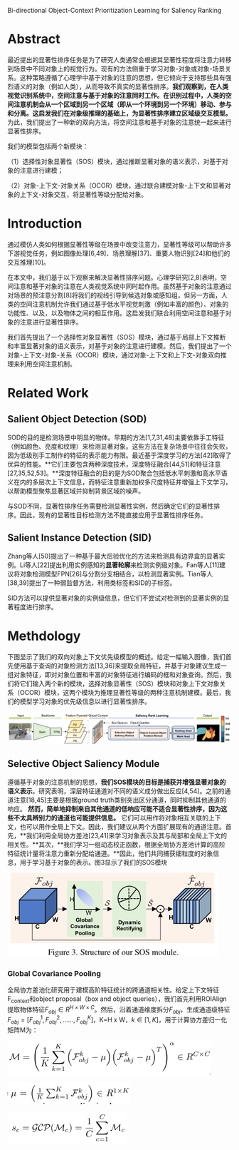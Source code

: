 Bi-directional Object-Context Prioritization Learning for Saliency Ranking

# Abstract

最近提出的显著性排序任务是为了研究人类通常会根据其显著性程度将注意力转移到场景中不同对象上的视觉行为。现有的方法侧重于学习对象-对象或对象-场景关系。这种策略遵循了心理学中基于对象的注意的思想，但它倾向于支持那些具有强烈语义的对象（例如人类），从而导致不真实的显著性排序。**我们观察到，在人类视觉识别系统中，空间注意与基于对象的注意同时工作。在识别过程中，人类的空间注意机制会从一个区域到另一个区域（即从一个环境到另一个环境）移动、参与和分离。这启发我们在对象级推理的基础上，为显著性排序建立区域级交互模型。** 为此，我们提出了一种新的双向方法，将空间注意和基于对象的注意统一起来进行显著性排序。

我们的模型包括两个新模块：

（1）选择性对象显著性（SOS）模块，通过推断显著对象的语义表示，对基于对象的注意进行建模；

（2）对象-上下文-对象关系（OCOR）模块，通过联合建模对象-上下文和显著对象的上下文-对象交互，将显著性等级分配给对象。 

# Introduction

​		通过模仿人类如何根据显著性等级在场景中改变注意力，显著性等级可以帮助许多下游视觉任务，例如图像处理[6,49]、场景理解[37]、重要人物识别[24]和他们的交互推理[10]。 

​		在本文中，我们基于以下观察来解决显著性排序问题。心理学研究[2,8]表明，空间注意和基于对象的注意在人类视觉系统中同时起作用。虽然基于对象的注意通过对场景的预注意分割[8]将我们的视线引导到候选对象或感知组，但另一方面，人类的空间注意机制允许我们通过基于低水平视觉刺激（例如丰富的颜色）、对象的功能性、以及，以及物体之间的相互作用。这启发我们联合利用空间注意和基于对象的注意进行显著性排序。 

​		我们首先提出了一个选择性对象显著性（SOS）模块，通过基于局部上下文推断和丰富显著对象的语义表示，对基于对象的注意进行建模。然后，我们提出了一个对象-上下文-对象-关系（OCOR）模块，通过对象-上下文和上下文-对象双向推理来利用空间注意机制。

# Related Work

## Salient Object Detection (SOD)

​		SOD的目的是检测场景中明显的物体。早期的方法[1,7,31,48]主要依靠手工特征（例如颜色、亮度和纹理）来检测显著对象。这些方法在复杂场景中往往会失败，因为低级别手工制作的特征的表示能力有限。最近基于深度学习的方法[42]取得了优异的性能。**它们主要包含两种深度技术，深度特征融合[44,51]和特征注意[27,35,52,53]。**深度特征融合的目的是为SOD聚合包括低水平刺激和高水平语义在内的多层次上下文信息，而特征注意重新加权多尺度特征并增强上下文学习，以帮助模型聚焦显著区域并抑制背景区域的噪声。

​		与SOD不同，显著性排序任务需要检测显著性实例，然后确定它们的显著性排序。因此，现有的显著性目标检测方法不能直接应用于显著性排序任务。

##  Salient Instance Detection (SID)

​		Zhang等人[50]提出了一种基于最大后验优化的方法来检测具有边界盒的显著实例。Li等人[22]提出利用实例感知的**显著轮廓**来检测实例级对象。Fan等人[11]建议将对象检测模型FPN[26]与分割分支相结合，以检测显著实例。Tian等人[38,39]提出了一种弱监督方法，利用类标签和SID的子标签。

​		SID方法可以提供显著对象的实例级信息，但它们不尝试对检测到的显著实例的显著程度进行排序。

# Methdology

​		下图显示了我们的双向对象上下文优先级模型的概述。给定一幅输入图像，我们首先使用基于查询的对象检测方法[13,36]来提取全局特征，并基于对象建议生成一组对象特征，即对对象位置和丰富的对象特征进行编码的框和对象查询。然后，我们将它们输入两个新的模块，选择对象显著性（SOS）模块和对象上下文对象关系（OCOR）模块，这两个模块为推理显著性等级的两种注意机制建模。最后，我们的模型学习对象的优先级信息以进行显著性排序。

![image-20220320224719287](记录.assets/image-20220320224719287.png)

## Selective Object Saliency Module

​		遵循基于对象的注意机制的思想，**我们SOS模块的目标是捕获并增强显著对象的语义表示**。研究表明，深层特征通道对不同的语义成分做出反应[4,54]。之前的通道注意[18,45]主要是根据ground truth类别突出区分通道，同时抑制其他通道的响应。 **然而，简单地抑制来自其他通道的低响应可能不适合显著性排序，因为这些不太具辨别力的通道也可能提供信息。** 它们可以用作将对象相互关联的上下文，也可以用作全局上下文。因此，我们建议从两个方面扩展现有的通道注意。首先，**我们利用全局协方差池[23,41]来学习对象表示及其与局部和全局上下文的相关性。**其次，**我们学习一组动态校正函数，根据全局协方差池计算的高阶特征统计量将注意力重新分配给通道。**因此，他们共同捕获细粒度的对象信息，用于学习基于对象的表示。图3显示了我们的SOS模块

![image-20220320230530690](记录.assets/image-20220320230530690.png)

### Global Covariance Pooling

全局协方差池化研究用于建模高阶特征统计的跨通道相关性。给定上下文特征F<sub>context</sub>和object proposal（box and object queries），我们首先利用ROIAlign提取物体特征$F_{obj}\in R^{H\times W \times C}$。然后，沿着通道维度拆分$F_{obj}$，生成通道级特征$F_{obj}=[F^1_{obj},F^2_{obj},……,F^K_{obj}]$，K=H x W，$k\in[1,K]$，用于计算协方差归一化矩阵M为：

![image-20220320232952160](记录.assets/image-20220320232952160.png)

![image-20220320233026564](记录.assets/image-20220320233026564.png)

![image-20220320233121693](记录.assets/image-20220320233121693.png)